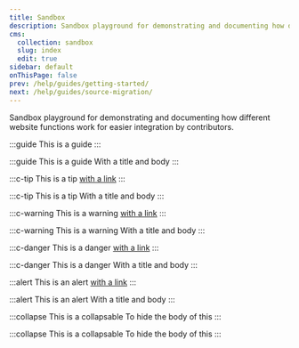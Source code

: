 ```yaml
---
title: Sandbox
description: Sandbox playground for demonstrating and documenting how different website functions work for easier integration by contributors.
cms:
  collection: sandbox
  slug: index
  edit: true
sidebar: default
onThisPage: false
prev: /help/guides/getting-started/
next: /help/guides/source-migration/
---
```


Sandbox playground for demonstrating and documenting how different website functions work for easier integration by contributors.

:::guide
This is a guide
:::

:::guide This is a guide
With a title and body
:::

:::c-tip
This is a tip [with a link](#)
:::

:::c-tip This is a tip
With a title and body
:::

:::c-warning
This is a warning [with a link](#)
:::

:::c-warning This is a warning
With a title and body
:::

:::c-danger
This is a danger [with a link](#)
:::

:::c-danger This is a danger
With a title and body
:::

:::alert
This is an alert [with a link](#)
:::

:::alert This is an alert
With a title and body
:::

:::collapse This is a collapsable
To hide the body of this
:::

:::collapse This is a collapsable
To hide the body of this
:::
